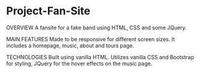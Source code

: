 # Project-Fan-Site

OVERVIEW
A fansite for a fake band using HTML, CSS and some JQuery.

MAIN FEATURES
Made to be responsive for different screen sizes.  It includes a homepage, music, about and tours page.

TECHNOLOGIES
Built using vanilla HTML.  Utilizes vanilla CSS and Bootstrap for styling, JQuery for the hover effects on the music page.
